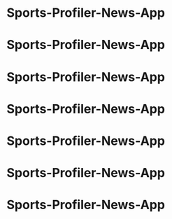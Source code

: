 # Sports-Profiler-News-App
# Sports-Profiler-News-App
# Sports-Profiler-News-App
# Sports-Profiler-News-App
# Sports-Profiler-News-App
# Sports-Profiler-News-App
# Sports-Profiler-News-App
